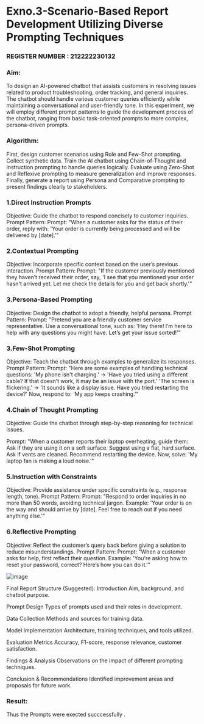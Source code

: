 # Exno.3-Scenario-Based Report Development Utilizing Diverse Prompting Techniques                                                                           
### REGISTER NUMBER : 212222230132
### Aim: 
To design an AI-powered chatbot that assists customers in resolving issues related to product troubleshooting, order tracking, and general inquiries. The chatbot should handle various customer queries efficiently while maintaining a conversational and user-friendly tone. In this experiment, we will employ different prompt patterns to guide the development process of the chatbot, ranging from basic task-oriented prompts to more complex, persona-driven prompts.

### Algorithm:  
First, design customer scenarios using Role and Few-Shot prompting. Collect synthetic data. Train the AI chatbot using Chain-of-Thought and Instruction prompting to handle queries logically. 
Evaluate using Zero-Shot and Reflexive prompting to measure generalization and improve responses. Finally, generate a report using Persona and Comparative prompting to present findings clearly to stakeholders.

### 1.Direct Instruction Prompts
Objective: Guide the chatbot to respond concisely to customer inquiries.
Prompt Pattern:
Prompt: "When a customer asks for the status of their order, reply with: 'Your order is currently being processed and will be delivered by [date].'"

### 2.Contextual Prompting
Objective: Incorporate specific context based on the user’s previous interaction.
Prompt Pattern:
Prompt: "If the customer previously mentioned they haven’t received their order, say, 'I see that you mentioned your order hasn't arrived yet. Let me check the details for you and get back shortly.'"

### 3.Persona-Based Prompting
Objective: Design the chatbot to adopt a friendly, helpful persona.
Prompt Pattern:
Prompt: "Pretend you are a friendly customer service representative. Use a conversational tone, such as: 'Hey there! I’m here to help with any questions you might have. Let’s get your issue sorted!'"

### 3.Few-Shot Prompting
Objective: Teach the chatbot through examples to generalize its responses.
Prompt Pattern:
Prompt:
"Here are some examples of handling technical questions:
'My phone isn't charging.' → 'Have you tried using a different cable? If that doesn’t work, it may be an issue with the port.'
'The screen is flickering.' → 'It sounds like a display issue. Have you tried restarting the device?'
Now, respond to: 'My app keeps crashing.'"

### 4.Chain of Thought Prompting
Objective: Guide the chatbot through step-by-step reasoning for technical issues.

Prompt:
"When a customer reports their laptop overheating, guide them:
Ask if they are using it on a soft surface.
Suggest using a flat, hard surface.
Ask if vents are cleaned.
Recommend restarting the device.
Now, solve: 'My laptop fan is making a loud noise.'"

### 5.Instruction with Constraints
Objective: Provide assistance under specific constraints (e.g., response length, tone).
Prompt Pattern:
Prompt: "Respond to order inquiries in no more than 50 words, avoiding technical jargon. Example: 'Your order is on the way and should arrive by [date]. Feel free to reach out if you need anything else.'"

### 6.Reflective Prompting
Objective: Reflect the customer’s query back before giving a solution to reduce misunderstandings.
Prompt Pattern:
Prompt: "When a customer asks for help, first reflect their question. Example: 'You're asking how to reset your password, correct? Here’s how you can do it.'"

![image](https://github.com/user-attachments/assets/78c38262-b0f3-4312-963d-909012c667d5) 

Final Report Structure (Suggested):
Introduction
Aim, background, and chatbot purpose.

Prompt Design
Types of prompts used and their roles in development.

Data Collection
Methods and sources for training data.

Model Implementation
Architecture, training techniques, and tools utilized.

Evaluation Metrics
Accuracy, F1-score, response relevance, customer satisfaction.

Findings & Analysis
Observations on the impact of different prompting techniques.

Conclusion & Recommendations
Identified improvement areas and proposals for future work.



 ### Result: 
 Thus the Prompts were exected succcessfully .
